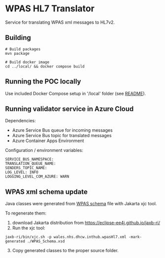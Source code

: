 # WPAS HL7 Translator

Service for translating WPAS xml messages to HL7v2.

## Building

```shell
# Build packages
mvn package

# Build docker image
cd ../local/ && docker compose build 
```
## Running the POC locally

Use included Docker Compose setup in '/local' folder (see [README](../local/README.md)).

## Running validator service in Azure Cloud

Dependencies:

- Azure Service Bus queue for incoming messages
- Azure Service Bus topic for translated messages
- Azure Container Apps Environment 

Configuration / environment variables:
```text
SERVICE_BUS_NAMESPACE: 
TRANSLATION_QUEUE_NAME: 
SENDERS_TOPIC_NAME:
LOG_LEVEL: INFO
LOGGING_LEVEL_COM_AZURE: WARN
```

## WPAS xml schema update

Java classes were generated from [WPAS schema](./src/main/resources/xsd/WPAS_Schema.xsd) file with Jakarta xjc tool.

To regenerate them:

1. download Jakarta distribution from https://eclipse-ee4j.github.io/jaxb-ri/ 
2. Run the xjc tool: 
```shell
jaxb-ri/bin/xjc.sh -p wales.nhs.dhcw.inthub.wpasHl7.xml -mark-generated ./WPAS_Schema.xsd
```
3. Copy generated classes to the proper source folder.

